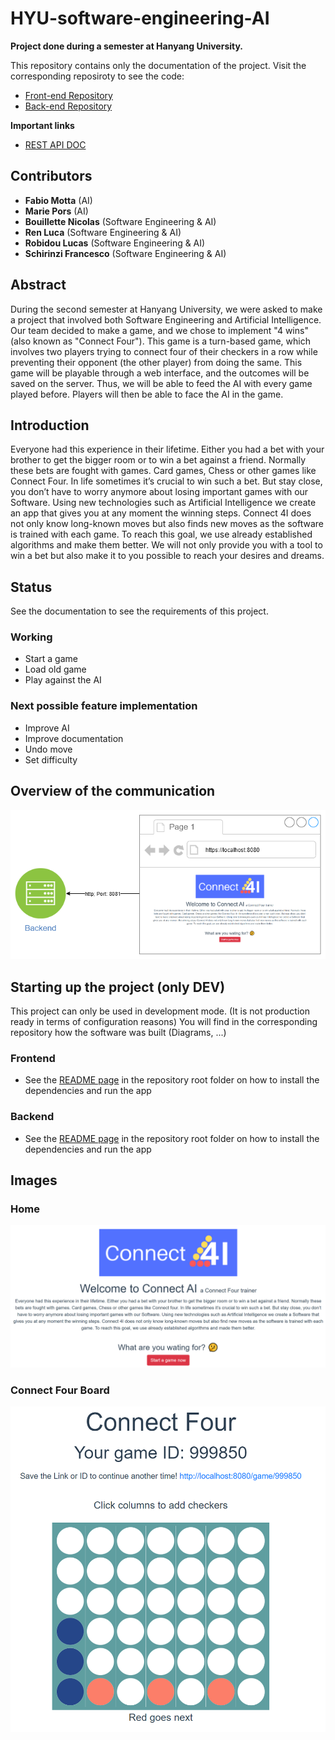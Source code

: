 # HYU-software-engineering-AI
**Project done during a semester at Hanyang University.**

This repository contains only the documentation of the project.
Visit the corresponding reposiroty to see the code:
- [Front-end Repository](https://github.com/fschirinzi/HYU-SE-Frontend)
- [Back-end Repository](https://github.com/Ribodou/HYU-SE-Backend)

**Important links**
- [REST API DOC](./REST-API.md)

## Contributors
- **Fabio Motta** (AI)
- **Marie Pors** (AI)
- **Bouillette Nicolas** (Software Engineering & AI)
- **Ren Luca** (Software Engineering & AI)
- **Robidou Lucas** (Software Engineering & AI)
- **Schirinzi Francesco** (Software Engineering & AI)

## Abstract
During the second semester at Hanyang
University, we were asked to make a project that involved both
Software Engineering and Artificial Intelligence. Our team
decided to make a game, and we chose to implement "4 wins"
(also known as "Connect Four"). This game is a turn-based
game, which involves two players trying to connect four of their
checkers in a row while preventing their opponent (the other
player) from doing the same. This game will be playable through
a web interface, and the outcomes will be saved on the server.
Thus, we will be able to feed the AI with every game played
before. Players will then be able to face the AI in the game.

## Introduction
Everyone had this experience in their lifetime. Either you
had a bet with your brother to get the bigger room or to win a
bet against a friend. Normally these bets are fought with
games. Card games, Chess or other games like Connect Four.
In life sometimes it’s crucial to win such a bet. But stay close,
you don’t have to worry anymore about losing important
games with our Software. Using new technologies such as
Artificial Intelligence we create an app that gives you at any
moment the winning steps. Connect 4I does not only know
long-known moves but also finds new moves as the software
is trained with each game. To reach this goal, we use already
established algorithms and make them better. We will not
only provide you with a tool to win a bet but also make it to
you possible to reach your desires and dreams.

## Status
See the documentation to see the requirements of this project.
### Working
- Start a game
- Load old game
- Play against the AI

### Next possible feature implementation
- Improve AI
- Improve documentation
- Undo move
- Set difficulty

## Overview of the communication
![Architecture Design And Implementation](./ressources/Architecture_Design_And_Implementation.png)

## Starting up the project (only DEV)
This project can only be used in development mode. (It is not production ready in terms of configuration reasons)
You will find in the corresponding repository how the software was built (Diagrams, ...)

### Frontend
- See the [README page](https://github.com/fschirinzi/HYU-SE-Frontend/blob/master/README.md#instlallation--usage) in the repository root folder on how to install the dependencies and run the app
  
### Backend
- See the [README page](https://github.com/Ribodou/HYU-SE-Backend#instlallation--usage) in the repository root folder on how to install the dependencies and run the app
  

## Images
### Home
![Home](./ressources/Home.PNG)

### Connect Four Board
![Connect Four](./ressources/Game.PNG)
